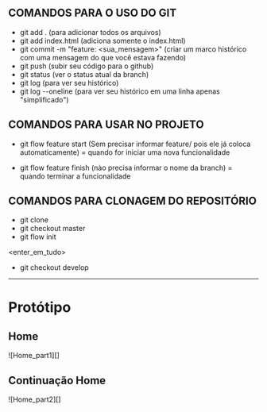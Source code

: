 ## COMANDOS PARA O USO DO GIT
 - git add . (para adicionar todos os arquivos)
 - git add index.html (adiciona somente o index.html)
 - git commit -m "feature: <sua_mensagem>" (criar um marco histórico com uma mensagem do que você estava fazendo)
 - git push (subir seu código para o github)
 - git status (ver o status atual da branch)
 - git log (para ver seu histórico)
 - git log --oneline (para ver seu histórico em uma linha apenas "simplificado")

## COMANDOS PARA USAR NO PROJETO

 - git flow feature start <nome-da-branch> (Sem precisar informar feature/ pois ele já coloca automaticamente) = quando for iniciar uma nova funcionalidade

 - git flow feature finish (nào precisa informar o nome da branch) = quando terminar a funcionalidade

## COMANDOS PARA CLONAGEM DO REPOSITÓRIO

 - git clone <link>
 - git checkout master
 - git flow init

<enter_em_tudo>

 - git checkout develop
 
 <hr />
 
 # Protótipo
 ## Home
 <div class="pull-right">
  ![Home_part1][]
 </div>

 ## Continuação Home
 <div class="pull-left">
  ![Home_part2][]
 </div>

[Home_part1]: https://github.com/Sprintters/pretty-style/blob/develop/WebContent/App/assets/prototype/img/1-Home_part1.png
[Home_part2]: https://github.com/Sprintters/pretty-style/blob/develop/WebContent/App/assets/prototype/img/1-Home_part2.png
[Cadastro_Usuario_Simples]:https://github.com/Sprintters/pretty-style/blob/develop/WebContent/App/assets/prototype/img/2-CadastroUsuarioSimples.png